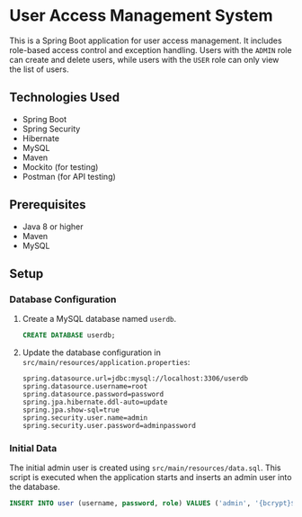 # User Access Management System

This is a Spring Boot application for user access management. It includes role-based access control and exception handling. Users with the `ADMIN` role can create and delete users, while users with the `USER` role can only view the list of users.

## Technologies Used

- Spring Boot
- Spring Security
- Hibernate
- MySQL
- Maven
- Mockito (for testing)
- Postman (for API testing)

## Prerequisites

- Java 8 or higher
- Maven
- MySQL

## Setup

### Database Configuration

1. Create a MySQL database named `userdb`.

    ```sql
    CREATE DATABASE userdb;
    ```

2. Update the database configuration in `src/main/resources/application.properties`:

    ```properties
    spring.datasource.url=jdbc:mysql://localhost:3306/userdb
    spring.datasource.username=root
    spring.datasource.password=password
    spring.jpa.hibernate.ddl-auto=update
    spring.jpa.show-sql=true
    spring.security.user.name=admin
    spring.security.user.password=adminpassword
    ```

### Initial Data

The initial admin user is created using `src/main/resources/data.sql`. This script is executed when the application starts and inserts an admin user into the database.

```sql
INSERT INTO user (username, password, role) VALUES ('admin', '{bcrypt}$2a$10$DOWSD4jGNs9ppG8D8EyKCeZebcTVty6S8aNlf.CyX/je4fPbPMBsy', 'ROLE_ADMIN');
